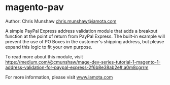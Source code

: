 # magento-pav
Author: Chris Munshaw <chris.munshaw@iamota.com>

A simple PayPal Express address validation module that adds a breakout function at the point of return from PayPal Express. The built-in example will prevent the use of PO Boxes in the customer's shipping address, but please expand this logic to fit your own purpose.

To read more about this module, visit https://medium.com/@cmunshaw/mage-dev-series-tutorial-1-magento-1-address-validation-for-paypal-express-2f6b8e38ab2e#.a0m8cgrrm

For more information, please visit www.iamota.com
